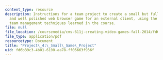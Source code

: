```yaml
---
content_type: resource
description: Instructions for a team project to create a small but fully functional
  and well polished web browser game for an external client, using the project and
  team management techniques learned in the course.
file: null
file_location: /coursemedia/cms-611j-creating-video-games-fall-2014/fd6b39c34b016100aa78ff05663f936f_MITCMS_611JF14_project4.pdf
file_type: application/pdf
resourcetype: Document
title: "Project\_4:\_Small\_Game\_Project"
uid: fd6b39c3-4b01-6100-aa78-ff05663f936f
---
```

